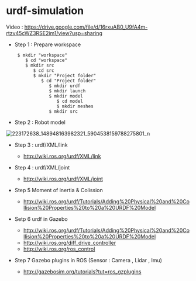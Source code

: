 # urdf-simulation

Video : https://drive.google.com/file/d/16rxuAB0_U9fA4m-rtzv45cWZ3RSE2im1/view?usp=sharing

* Step 1 : Prepare workspace
  ```
   $ mkdir "workspace"
      $ cd "workspace"
      $ mkdir src
         $ cd src
         $ mkdir "Project folder"
            $ cd "Project folder"
               $ mkdir urdf
               $ mkdir launch
               $ mkdir model
                  $ cd model
                  $ mkdir meshes
               $ mkdir src
    ```
         
         
* Step 2 : Robot model 

![223172638_148948163982321_5904538159788275801_n](https://user-images.githubusercontent.com/30637687/127641904-359c5bb2-f322-48a2-8754-0416e0a09960.jpg)


* Step 3 : urdf/XML/link
   - http://wiki.ros.org/urdf/XML/link
 
          
* Step 4 : urdf/XML/joint
   - http://wiki.ros.org/urdf/XML/joint
         
 
 * Step 5 Moment of inertia & Colission
   - http://wiki.ros.org/urdf/Tutorials/Adding%20Physical%20and%20Collision%20Properties%20to%20a%20URDF%20Model
 
 * Setp 6 urdf in Gazebo 
   - http://wiki.ros.org/urdf/Tutorials/Adding%20Physical%20and%20Collision%20Properties%20to%20a%20URDF%20Model
   - http://wiki.ros.org/diff_drive_controller
   - http://wiki.ros.org/ros_control
   
 * Step 7  Gazebo plugins in ROS (Sensor : Camera , Lidar , Imu)
   - http://gazebosim.org/tutorials?tut=ros_gzplugins
